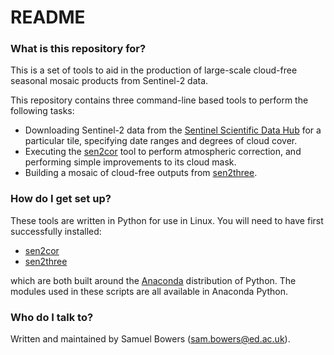 # README #

### What is this repository for? ###

This is a set of tools to aid in the production of large-scale cloud-free seasonal mosaic products from Sentinel-2 data.

This repository contains three command-line based tools to perform the following tasks:

* Downloading Sentinel-2 data from the [Sentinel Scientific Data Hub](https://scihub.copernicus.eu/) for a particular tile, specifying date ranges and degrees of cloud cover.
* Executing the [sen2cor](http://step.esa.int/main/third-party-plugins-2/sen2cor/) tool to perform atmospheric correction, and performing simple improvements to its cloud mask.
* Building a mosaic of cloud-free outputs from [sen2three](http://step.esa.int/main/third-party-plugins-2/sen2three/).

### How do I get set up? ###

These tools are written in Python for use in Linux. You will need to have first successfully installed:

* [sen2cor](http://step.esa.int/main/third-party-plugins-2/sen2cor/)
* [sen2three](http://step.esa.int/main/third-party-plugins-2/sen2three/)

which are both built around the [Anaconda](https://www.anaconda.com/download/) distribution of Python. The modules used in these scripts are all available in Anaconda Python.

### Who do I talk to? ###

Written and maintained by Samuel Bowers ([sam.bowers@ed.ac.uk](mailto:sam.bowers@ed.ac.uk)).